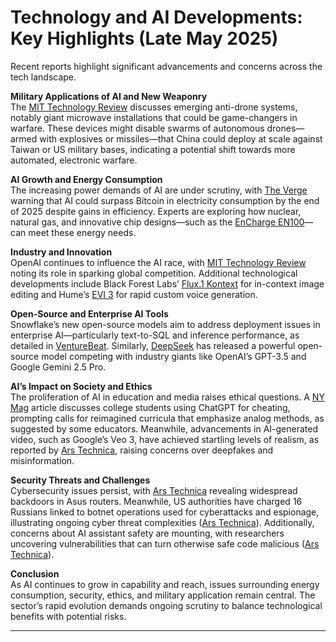 # Technology and AI Developments: Key Highlights (Late May 2025)

Recent reports highlight significant advancements and concerns across the tech landscape. 

**Military Applications of AI and New Weaponry**  
The [MIT Technology Review](https://www.technologyreview.com/2025/05/29/1117539/the-download-the-next-anti-drone-weapon-and-powering-ais-growth/) discusses emerging anti-drone systems, notably giant microwave installations that could be game-changers in warfare. These devices might disable swarms of autonomous drones—armed with explosives or missiles—that China could deploy at scale against Taiwan or US military bases, indicating a potential shift towards more automated, electronic warfare.

**AI Growth and Energy Consumption**  
The increasing power demands of AI are under scrutiny, with [The Verge](https://www.theverge.com/climate-change/676528/ai-data-center-energy-forecast-bitcoin-mining) warning that AI could surpass Bitcoin in electricity consumption by the end of 2025 despite gains in efficiency. Experts are exploring how nuclear, natural gas, and innovative chip designs—such as the [EnCharge EN100](https://venturebeat.com/games/encharge-ai-unveils-en100-ai-accelerator-chip-with-analog-memory/)—can meet these energy needs.

**Industry and Innovation**  
OpenAI continues to influence the AI race, with [MIT Technology Review](https://www.technologyreview.com/2025/05/28/1117492/the-download-the-story-of-openai-and-making-magnesium/) noting its role in sparking global competition. Additional technological developments include Black Forest Labs’ [Flux.1 Kontext](https://venturebeat.com/ai/flux-1-kontext-enables-in-context-image-generation-for-enterprise-ai-pipelines/) for in-context image editing and Hume’s [EVI 3](https://venturebeat.com/ai/emotive-voice-ai-startup-hume-launches-new-evi-3-model-with-rapid-custom-voice-creation/) for rapid custom voice generation.

**Open-Source and Enterprise AI Tools**  
Snowflake’s new open-source models aim to address deployment issues in enterprise AI—particularly text-to-SQL and inference performance, as detailed in [VentureBeat](https://venturebeat.com/ai/how-snowflakes-open-source-text-to-sql-and-arctic-inference-models-solve-enterprise-ais-two-biggest-deployment-headaches/). Similarly, [DeepSeek](https://venturebeat.com/ai/deepseek-r1-0528-arrives-in-powerful-open-source-challenge-to-openai-o3-and-google-gemini-2-5-pro/) has released a powerful open-source model competing with industry giants like OpenAI’s GPT-3.5 and Google Gemini 2.5 Pro.

**AI’s Impact on Society and Ethics**  
The proliferation of AI in education and media raises ethical questions. A [NY Mag](https://nymag.com/intelligencer/article/openai-chatgpt-ai-cheating-education-college-students-school.html) article discusses college students using ChatGPT for cheating, prompting calls for reimagined curricula that emphasize analog methods, as suggested by some educators. Meanwhile, advancements in AI-generated video, such as Google’s Veo 3, have achieved startling levels of realism, as reported by [Ars Technica](https://arstechnica.com/ai/2025/05/ai-video-just-took-a-startling-leap-in-realism-are-we-doomed/), raising concerns over deepfakes and misinformation.

**Security Threats and Challenges**  
Cybersecurity issues persist, with [Ars Technica](https://arstechnica.com/security/2025/05/thousands-of-asus-routers-are-being-hit-with-stealthy-persistent-backdoors/) revealing widespread backdoors in Asus routers. Meanwhile, US authorities have charged 16 Russians linked to botnet operations used for cyberattacks and espionage, illustrating ongoing cyber threat complexities ([Ars Technica](https://arstechnica.com/security/2025/05/feds-charge-16-russians-allegedly-tied-to-botnets-used-in-cyberattacks-and-spying/)). Additionally, concerns about AI assistant safety are mounting, with researchers uncovering vulnerabilities that can turn otherwise safe code malicious ([Ars Technica](https://arstechnica.com/security/2025/05/researchers-cause-gitlab-ai-developer-assistant-to-turn-safe-code-malicious/)).

**Conclusion**  
As AI continues to grow in capability and reach, issues surrounding energy consumption, security, ethics, and military application remain central. The sector’s rapid evolution demands ongoing scrutiny to balance technological benefits with potential risks.

---